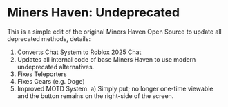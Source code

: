 # Miners Haven: Undeprecated
This is a simple edit of the original Miners Haven Open Source to update all deprecated methods, details:
1) Converts Chat System to Roblox 2025 Chat
2) Updates all internal code of base Miners Haven to use modern undeprecated alternatives.
3) Fixes Teleporters
4) Fixes Gears (e.g. Doge)
5) Improved MOTD System.
   a) Simply put; no longer one-time viewable and the button remains on the right-side of the screen.
